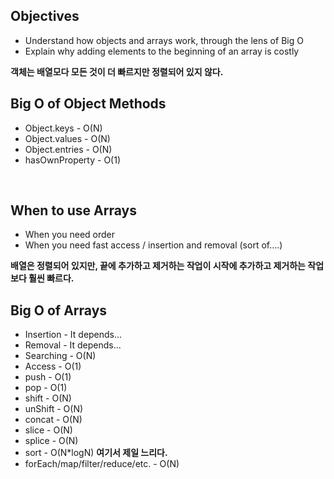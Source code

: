 ## Objectives

- Understand how objects and arrays work, through the lens of Big O
- Explain why adding elements to the beginning of an array is costly

**객체는 배열모다 모든 것이 더 빠르지만 정렬되어 있지 않다.**
<br>

 ## Big O of Object Methods 
 - Object.keys - O(N)
 - Object.values - O(N)
 - Object.entries - O(N)
 - hasOwnProperty - O(1)

<br>

## When to use Arrays 
- When you need order  
- When you need fast access / insertion and removal (sort of....)

**배열은 정렬되어 있지만, 끝에 추가하고 제거하는 작업이 시작에 추가하고 제거하는 작업보다 훨씬 빠르다.**
<br>

## Big O of Arrays
- Insertion - It depends...
- Removal - It depends...
- Searching - O(N)
- Access - O(1)
- push - O(1)
- pop - O(1)
- shift - O(N)
- unShift - O(N)
- concat - O(N)
- slice - O(N)
- splice - O(N)
- sort - O(N*logN) **여기서 제일 느리다.**
- forEach/map/filter/reduce/etc. - O(N)
  
